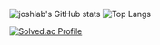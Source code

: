 ![joshlab's GitHub stats](https://github-readme-stats.vercel.app/api?username=joshlab&show_icons=true&theme=dark)
![Top Langs](https://github-readme-stats.vercel.app/api/top-langs/?username=joshlab&layout=compact&theme=dark)

[![Solved.ac Profile](http://mazassumnida.wtf/api/generate_badge?boj=bbakkomm)](https://solved.ac/bbakkomm)

